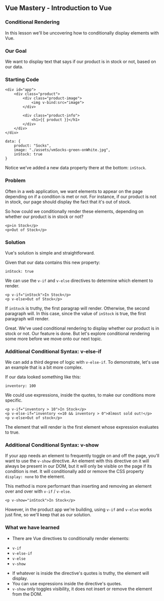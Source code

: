 ## Vue Mastery - Introduction to Vue

### Conditional Rendering
In this lesson we'll be uncovering how to conditionally display elements with Vue.

### Our Goal
We want to display text that says if our product is in stock or not, based on our data.

### Starting Code

```
<div id="app">
    <div class="product">
        <div class="product-image">
            <img v-bind:src="image">
        </div>

        <div class="product-info">
            <h1>{{ product }}</h1>
        </div>
    </div>
</div>
```

```
data: {
    product: "Socks",
    image: "./assets/vmSocks-green-onWhite.jpg",
    inStock: true
}
```

Notice we've added a new data property there at the bottom: `inStock`.

### Problem
Often in a web application, we want elements to appear on the page depending on if a condition is met or not. For instance, if our product is not in stock, our page should display the fact that it's out of stock.

So how could we conditionally render these elements, depending on whether our product is in stock or not?

```
<p>in Stock</p>
<p>Out of Stock</p>
```

### Solution
Vue's solution is simple and straightforward.

Given that our data contains this new property:

```
inStock: true
```

We can use the `v-if` and `v-else` directives to determine which element to render.

```
<p v-if="inStock">In Stock</p>
<p v-else>Out of Stock</p>
```
If `inStock` is truthy, the first paragrap will render. Otherwise, the second paragraph will. In this case, since the value of `inStock` is true, the first paragraph will render.

Great. We've used conditional rendering to display whether our product is in stock or not. Our feature is done. But let's explore conditional rendering some more before we move onto our next topic.

### Additional Conditional Syntax: v-else-if
We can add a third degree of logic with `v-else-if`. To demonstrate, let's use an example that is a bit more complex.

If our data looked something like this:

```
inventory: 100
```

We could use expressions, inside the quotes, to make our conditions more specific.

```
<p v-if="inventory > 10">In Stock</p>
<p v-else-if="inventory <=10 && inventory > 0">Almost sold out!</p>
<p v-else>Out of stock</p>
```

The element that will render is the first element whose expression evaluates to true.

### Additional Conditional Syntax: v-show

If your app needs an element to frequently toggle on and off the page, you'll want to use the `v-show` directive. An element with this directive on it will always be present in our DOM, but it will only be visible on the page if its condition is met. It will conditionally add or remove the CSS property `display: none` to the element.

This method is more performant than inserting and removing an element over and over with `v-if` / `v-else`.

```
<p v-show="inStock">In Stock</p>
```

However, in the product app we're building, using `v-if` and `v-else` works just fine, so we'll keep that as our solution.

### What we have learned
- There  are Vue directives to conditionally render elements:
* `v-if`
* `v-else-if`
* `v-else`
* `v-show`
- If whatever is inside the directive's quotes is truthy, the element will display.
- You can use expressions inside the directive's quotes.
- `v-show` only toggles visibility, it does not insert or remove the element from the DOM.

